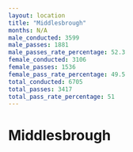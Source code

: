 ```yaml
---
layout: location
title: "Middlesbrough"
months: N/A
male_conducted: 3599
male_passes: 1881
male_passes_rate_percentage: 52.3
female_conducted: 3106
female_passes: 1536
female_pass_rate_percentage: 49.5
total_conducted: 6705
total_passes: 3417
total_pass_rate_percentage: 51
---
```


# Middlesbrough
